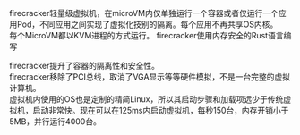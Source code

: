 
firecracker轻量级虚拟机，在microVM内仅单独运行一个容器或者仅运行一个应用Pod，不同应用之间实现了虚拟化技别的隔离。每个应用不再共享OS内核。</br>
每个MicroVM都以KVM进程的方式运行。
firecracker使用内存安全的Rust语言编写

firecracker提升了容器的隔离性和安全性。</br>
firecracker移除了PCI总线，取消了VGA显示等等硬件模拟，不是一台完整的虚拟计算机。</br>
虚拟机内使用的OS也是定制的精简Linux，所以其启动步骤和加载项远少于传统虚拟机，启动非常快。现在可以在125ms内启动虚拟机，每秒150台，内存开销小于5MB，并行运行4000台。</br>
